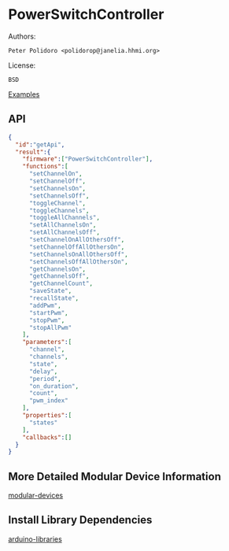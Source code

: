 # PowerSwitchController

Authors:

    Peter Polidoro <polidorop@janelia.hhmi.org>

License:

    BSD

[Examples](./examples)

## API

```json
{
  "id":"getApi",
  "result":{
    "firmware":["PowerSwitchController"],
    "functions":[
      "setChannelOn",
      "setChannelOff",
      "setChannelsOn",
      "setChannelsOff",
      "toggleChannel",
      "toggleChannels",
      "toggleAllChannels",
      "setAllChannelsOn",
      "setAllChannelsOff",
      "setChannelOnAllOthersOff",
      "setChannelOffAllOthersOn",
      "setChannelsOnAllOthersOff",
      "setChannelsOffAllOthersOn",
      "getChannelsOn",
      "getChannelsOff",
      "getChannelCount",
      "saveState",
      "recallState",
      "addPwm",
      "startPwm",
      "stopPwm",
      "stopAllPwm"
    ],
    "parameters":[
      "channel",
      "channels",
      "state",
      "delay",
      "period",
      "on_duration",
      "count",
      "pwm_index"
    ],
    "properties":[
      "states"
    ],
    "callbacks":[]
  }
}
```

## More Detailed Modular Device Information

[modular-devices](https://github.com/janelia-modular-devices/modular-devices)

## Install Library Dependencies

[arduino-libraries](https://github.com/janelia-arduino/arduino-libraries)
